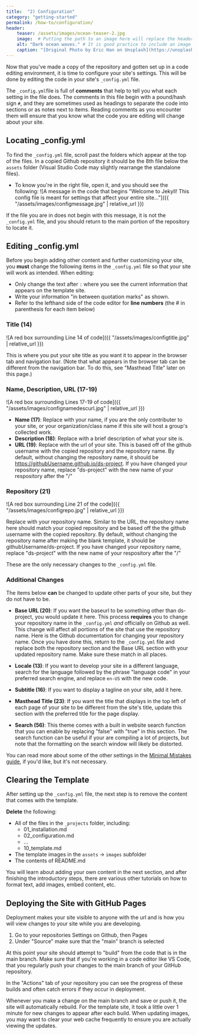 ```yaml
---
title:  "2) Configuration"
category: "getting-started"
permalink: /how-to/configuration/
header:
    teaser: /assets/images/ocean-teaser-2.jpg 
    image:  # Putting the path to an image here will replace the header image.
    alt: "Dark ocean waves." # It is good practice to include an image desription as alt text.
    caption: "[Original Photo by Eric Han on Unsplash](https://unsplash.com/@madeyes)" # Put a caption for your image here. It will display in the bottom right corner of the image.
---
```


Now that you've made a copy of the repository and gotten set up in a code editing environment, it is time to configure your site's settings. This will be done by editing the code in your site's `_config.yml` file.

The `_config.yml`file is full of **comments** that help to tell you what each setting in the file does. The comments in this file begin with a pound/hash sign `#`, and they are sometimes used as headings to separate the code into sections or as notes next to items. Reading comments as you encounter them will ensure that you know what the code you are editing will change about your site.

## Locating _config.yml

To find the `_config.yml` file, scroll past the folders which appear at the top of the files. In a copied Github repository it should be the 8th file below the `assets` folder (Visual Studio Code may slightly rearrange the standalone files).

- To know you're in the right file, open it, and you should see the following:
![A message in the code that begins "Welcome to Jekyll! This config file is meant for settings that affect your entire site..."]({{ "/assets/images/configmessage.jpg" | relative_url }})

If the file you are in does not begin with this message, it is not the `_config.yml` file, and you should return to the main portion of the repository to locate it.

## Editing _config.yml

Before you begin adding other content and further customizing your site, you **must** change the following items in the `_config.yml` file so that your site will work as intended. When editing:
- Only change the text after `:` where you see the current information that appears on the template site.
- Write your information "in between quotation marks" as shown.
- Refer to the lefthand side of the code editor for **line numbers** (the # in parenthesis for each item below)

### Title (14)
![A red box surrounding Line 14 of code]({{ "/assets/images/configtitle.jpg" | relative_url }})

This is where you put your site title as you want it to appear in the browser tab and navigation bar. (Note that what appears in the browser tab can be different from the navigation bar. To do this, see "Masthead Title" later on this page.)

### Name, Description, URL (17-19)
![A red box surrounding Lines 17-19 of code]({{ "/assets/images/confignamedescurl.jpg" | relative_url }})

- **Name (17)**: Replace with your name, if you are the only contributer to your site, or your organization/class name if this site will host a group's collected work.
- **Description (18)**: Replace with a brief description of what your site is.
- **URL (19)**: Replace with the url of your site. This is based off of the github username with the copied repository and the repository name. By default, without changing the repository name, it should be https://githubUsername.github.io/ds-project. If you have changed your repository name, replace "ds-project" with the new name of your respository after the "/"

### Repository (21)
![A red box surrounding Line 21 of the code]({{ "/assets/images/configrepo.jpg" | relative_url }})

Replace with your repository name. Similar to the URL, the repository name here should match your copied repository and be based off the the github username with the copied repository. By default, without changing the repository name after making the blank template, it should be githubUsername/ds-project. If you have changed your repository name, replace "ds-project" with the new name of your respository after the "/"

These are the only necessary changes to the `_config.yml` file.

### Additional Changes
The items below **can** be changed to update other parts of your site, but they do not have to be.

- **Base URL (20)**: If you want the baseurl to be something other than ds-project, you would update it here. This process **requires** you to change your repository name in the `_config.yml` *and* officially on Github as well. This change will affect all portions of the site that use the repository name. Here is the Github documentation for changing your repository name. Once you have done this, return to the `_config.yml` file and replace both the repository section and the Base URL section with your updated repository name. Make sure these match in all places.

- **Locale (13)**: If you want to develop your site in a different language, search for the language followed by the phrase "language code" in your preferred search engine, and replace `en-US` with the new code.

- **Subtitle (16)**: If you want to display a tagline on your site, add it here.

- **Masthead Title (23)**: If you want the title that displays in the top left of each page of your site to be different from the site's title, update this section with the preferred title for the page display.

- **Search (56)**: This theme comes with a built in website search function that you can enable by replacing "false" with "true" in this section. The search function can be useful if your are compiling a lot of projects, but note that the formatting on the search window will likely be distorted.

You can read more about some of the other settings in the [Minimal Mistakes guide](https://mmistakes.github.io/minimal-mistakes/docs/configuration/), if you'd like, but it's not necessary.

## Clearing the Template
After setting up the `_config.yml` file, the next step is to remove the content that comes with the template.

**Delete** the following:

- All of the files in the `_projects` folder, including:
    - 01_installation.md
    - 02_configuration.md
    - ...
    - 10_template.md
- The template images in the `assets` -> `images` subfolder
- The contents of README.md

You will learn about adding your own content in the next section, and after finishing the introductory steps, there are various other tutorials on how to format text, add images, embed content, etc. 

## Deploying the Site with GitHub Pages

Deployment makes your site visible to anyone with the url and is how you will view changes to your site while you are developing.

1. Go to your repositories Settings on Github, then Pages
2. Under "Source" make sure that the "main" branch is selected

At this point your site should attempt to "build" from the code that is in the main branch. Make sure that if you're working in a code editor like VS Code, that you regularly push your changes to the main branch of your GitHub repository.

In the "Actions" tab of your repository you can see the progress of these builds and often catch errors if they occur in deployment.

Whenever you make a change on the main branch and save or push it, the site will automatically rebuild. For the template site, it took a little over 1 minute for new changes to appear after each build. When updating images, you may want to clear your web cache frequently to ensure you are actually viewing the updates.


